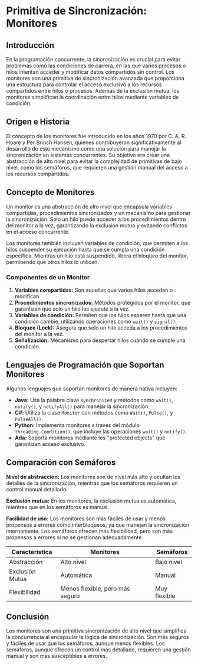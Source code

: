 # Primitiva de Sincronización: Monitores

## Introducción
En la programación concurrente, la sincronización es crucial para evitar problemas como las condiciones de carrera, en las que varios procesos o hilos intentan acceder y modificar datos compartidos sin control. Los monitores son una primitiva de sincronización avanzada que proporciona una estructura para controlar el acceso exclusivo a los recursos compartidos entre hilos o procesos. Además de la exclusión mutua, los monitores simplifican la coordinación entre hilos mediante variables de condición.

## Origen e Historia
El concepto de los monitores fue introducido en los años 1970 por C. A. R. Hoare y Per Brinch Hansen, quienes contribuyeron significativamente al desarrollo de este mecanismo como una solución para manejar la sincronización en sistemas concurrentes. Su objetivo era crear una abstracción de alto nivel para evitar la complejidad de primitivas de bajo nivel, como los semáforos, que requieren una gestión manual del acceso a los recursos compartidos.

## Concepto de Monitores
Un monitor es una abstracción de alto nivel que encapsula variables compartidas, procedimientos sincronizados y un mecanismo para gestionar la sincronización. Solo un hilo puede acceder a los procedimientos dentro del monitor a la vez, garantizando la exclusión mutua y evitando conflictos en el acceso concurrente.

Los monitores también incluyen variables de condición, que permiten a los hilos suspender su ejecución hasta que se cumpla una condición específica. Mientras un hilo está suspendido, libera el bloqueo del monitor, permitiendo que otros hilos lo utilicen.

### Componentes de un Monitor
1. **Variables compartidas:** Son aquellas que varios hilos acceden o modifican.
2. **Procedimientos sincronizados:** Métodos protegidos por el monitor, que garantizan que solo un hilo los ejecute a la vez.
3. **Variables de condición:** Permiten que los hilos esperen hasta que una condición cambie, utilizando operaciones como `wait()` y `signal()`.
4. **Bloqueo (Lock):** Asegura que solo un hilo acceda a los procedimientos del monitor a la vez.
5. **Señalización:** Mecanismo para despertar hilos cuando se cumple una condición.

## Lenguajes de Programación que Soportan Monitores
Algunos lenguajes que soportan monitores de manera nativa incluyen:
- **Java:** Usa la palabra clave `synchronized` y métodos como `wait()`, `notify()`, y `notifyAll()` para manejar la sincronización.
- **C#:** Utiliza la clase `Monitor` con métodos como `Wait()`, `Pulse()`, y `PulseAll()`.
- **Python:** Implementa monitores a través del módulo `threading.Condition()`, que incluye las operaciones `wait()` y `notify()`.
- **Ada:** Soporta monitores mediante los "protected objects" que garantizan acceso exclusivo.

## Comparación con Semáforos
**Nivel de abstracción:** Los monitores son de nivel más alto y ocultan los detalles de la sincronización, mientras que los semáforos requieren un control manual detallado.

**Exclusión mutua:** En los monitores, la exclusión mutua es automática, mientras que en los semáforos es manual.

**Facilidad de uso:** Los monitores son más fáciles de usar y menos propensos a errores como interbloqueos, ya que manejan la sincronización internamente. Los semáforos ofrecen más flexibilidad, pero son más propensos a errores si no se gestionan adecuadamente.

| Característica   | Monitores  | Semáforos  |
|------------------|------------|------------|
| Abstracción      | Alto nivel | Bajo nivel |
| Exclusión Mutua  | Automática | Manual     |
| Flexibilidad     | Menos flexible, pero más seguro | Muy flexible |

## Conclusión
Los monitores son una primitiva sincronización de alto nivel que simplifica la concurrencia al encapsular la lógica de sincronización. Son más seguros y fáciles de usar que los semáforos, aunque menos flexibles. Los semáforos, aunque ofrecen un control más detallado, requieren una gestión manual y son más susceptibles a errores.
